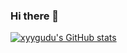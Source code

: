 ### Hi there 👋

[![xyygudu's GitHub stats](https://github-readme-stats.vercel.app/api?username=xyygudu&&show_icons=true&theme=radical)](https://github.com/anuraghazra/github-readme-stats)

<!--
**xyygudu/xyygudu** is a ✨ _special_ ✨ repository because its `README.md` (this file) appears on your GitHub profile.

Here are some ideas to get you started:

- 🔭 I’m currently working on ...
- 🌱 I’m currently learning ...
- 👯 I’m looking to collaborate on ...
- 🤔 I’m looking for help with ...
- 💬 Ask me about ...
- 📫 How to reach me: ...
- 😄 Pronouns: ...
- ⚡ Fun fact: ...
-->
